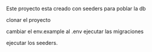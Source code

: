 Este proyecto esta creado con seeders para poblar la db

clonar el proyecto



cambiar el env.example al .env
ejecutar las migraciones



ejecutar los seeders.
